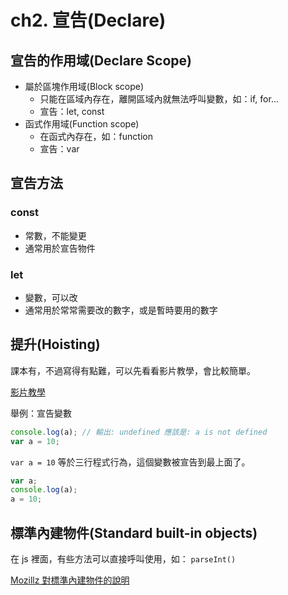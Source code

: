 # ch2. 宣告(Declare)

## 宣告的作用域(Declare Scope)

- 屬於區塊作用域(Block scope)
  - 只能在區域內存在，離開區域內就無法呼叫變數，如：if, for...
  - 宣告：let, const
- 函式作用域(Function scope)
  - 在函式內存在，如：function
  - 宣告：var

## 宣告方法

### const

- 常數，不能變更
- 通常用於宣告物件

### let

- 變數，可以改
- 通常用於常常需要改的數字，或是暫時要用的數字

## 提升(Hoisting)

課本有，不過寫得有點難，可以先看看影片教學，會比較簡單。

[影片教學](https://www.youtube.com/watch?v=1Cpt6f9_Phg)

舉例：宣告變數

```javascript
console.log(a); // 輸出: undefined 應該是: a is not defined
var a = 10;
```

`var a = 10` 等於三行程式行為，這個變數被宣告到最上面了。

```javascript
var a;
console.log(a);
a = 10;
```

## 標準內建物件(Standard built-in objects)

在 js 裡面，有些方法可以直接呼叫使用，如： `parseInt()`

[Mozillz 對標準內建物件的說明](https://developer.mozilla.org/zh-TW/docs/Web/JavaScript/Reference/Global_Objects)

